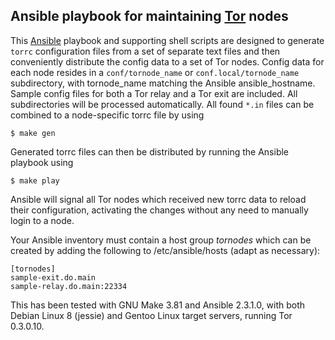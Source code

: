 ## Ansible playbook for maintaining [Tor](https://www.torproject.org/) nodes

This [Ansible](https://www.ansible.com) playbook and supporting shell scripts are designed to generate `torrc` configuration files from a set of separate text files and then conveniently distribute the config data to a set of Tor nodes. Config data for each node resides in a `conf/tornode_name` or `conf.local/tornode_name` subdirectory, with tornode_name matching the Ansible ansible_hostname. Sample config files for both a Tor relay and a Tor exit are included. All subdirectories will be processed automatically. All found `*.in` files can be combined to a node-specific torrc file by using
```
$ make gen
```
Generated torrc files can then be distributed by running the Ansible playbook using
```
$ make play
```
Ansible will signal all Tor nodes which received new torrc data to reload their configuration, activating the changes without any need to manually login to a node.

Your Ansible inventory must contain a host group _tornodes_ which can be created by adding the following to /etc/ansible/hosts (adapt as necessary):
```
[tornodes]
sample-exit.do.main
sample-relay.do.main:22334
```

This has been tested with GNU Make 3.81 and Ansible 2.3.1.0, with both Debian Linux 8 (jessie) and Gentoo Linux target servers, running Tor 0.3.0.10.
